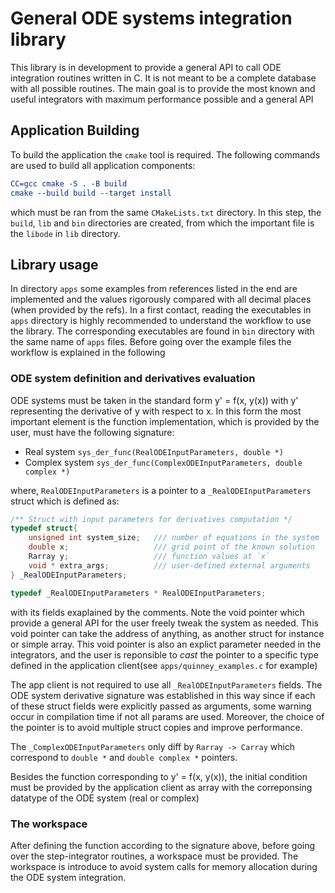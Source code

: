 # General ODE systems integration library

This library is in development to provide a general API to call ODE
integration routines written in C. It is not meant to be a complete
database with all possible routines. The main goal is to provide the
most known and useful integrators with maximum performance possible
and a general API

## Application Building

To build the application the `cmake` tool is required. The following
commands are used to build all application components:

```cmake
CC=gcc cmake -S . -B build
cmake --build build --target install
```

which must be ran from the same `CMakeLists.txt` directory.
In this step, the `build`, `lib` and `bin` directories are created,
from which the important file is the `libode` in `lib` directory.

## Library usage

In directory `apps` some examples from references listed in the end
are implemented and the values rigorously compared with all decimal
places (when provided by the refs). In a first contact, reading the
executables in `apps` directory is highly recommended to understand
the workflow to use the library. The corresponding executables are
found in `bin` directory with the same name of `apps` files. Before
going over the example files the workflow is explained in the following

### ODE system definition and derivatives evaluation

ODE systems must be taken in the standard form y' = f(x, y(x)) with
y' representing the derivative of y with respect to x. In this form
the most important element is the function implementation, which is
provided by the user, must have the following signature:

- Real system `sys_der_func(RealODEInputParameters, double *)`
- Complex system `sys_der_func(ComplexODEInputParameters, double complex *)`

where, `RealODEInputParameters` is a pointer to a `_RealODEInputParameters`
struct which is defined as:

```c
/** Struct with input parameters for derivatives computation */
typedef struct{
    unsigned int system_size;   /// number of equations in the system
    double x;                   /// grid point of the known solution
    Rarray y;                   /// function values at `x`
    void * extra_args;          /// user-defined external arguments
} _RealODEInputParameters;

typedef _RealODEInputParameters * RealODEInputParameters;
```

with its fields exaplained by the comments. Note the void pointer
which provide a general API for the user freely tweak the system
as needed. This void pointer can take the address of anything, as
another struct for instance or simple array. This void pointer is
also an explict parameter needed in the integrators, and the user
is reponsible to *cast* the pointer to a specific type defined in
the application client(see `apps/quinney_examples.c` for example)

The app client is not required to use all `_RealODEInputParameters`
fields. The ODE system derivative signature was established in this
way since if each of these struct fields were explicitly passed as
arguments, some warning occur in compilation time if not all params
are used. Moreover, the choice of the pointer is to avoid multiple
struct copies and improve performance.

The `_ComplexODEInputParameters` only diff by `Rarray -> Carray`
which correspond to `double *` and `double complex *` pointers.

Besides the function corresponding to y' = f(x, y(x)), the initial
condition must be provided by the application client as array with
the correponsing datatype of the ODE system (real or complex)

### The workspace

After defining the function according to the signature above, before
going over the step-integrator routines, a workspace must be provided.
The workspace is introduce to avoid system calls for memory allocation
during the ODE system integration.
